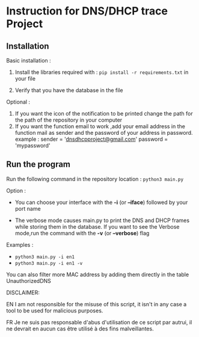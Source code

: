 Instruction for DNS/DHCP trace Project
================

## Installation

Basic installation : 
1. Install the libraries required with : `pip install
-r requirements.txt` in your file

2. Verify that you have the database in the file
   
Optional : 
1. If you want the icon of the notification to be printed change the path for the path of the repository in your computer
2. If you want the function email to work ,add your email address in the function mail as sender and the password of your address in password.  
example : sender = 'dnsdhcpproject@gmail.com' password = 'mypassword'


## Run the program

Run the following command in the repository location : `python3 main.py`

Option :
* You can choose your interface with the **-i** (or **–iface**) followed
by your port name

* The verbose mode causes main.py to print the DNS and DHCP frames while
storing them in the database. If you want to see the Verbose mode,run
the command with the **-v** (or **–verbose**) flag

Examples :
* `python3 main.py -i en1`  
* `python3 main.py -i en1 -v`

You can also filter more MAC address by adding them directly in the table
UnauthorizedDNS

DISCLAIMER:

EN I am not responsible for the misuse of this script, it isn't in any case a tool to be used for malicious purposes. 

FR Je ne suis pas responsable d'abus d'utilisation de ce script par autrui, il ne devrait en aucun cas être utilisé à des fins malveillantes. 

